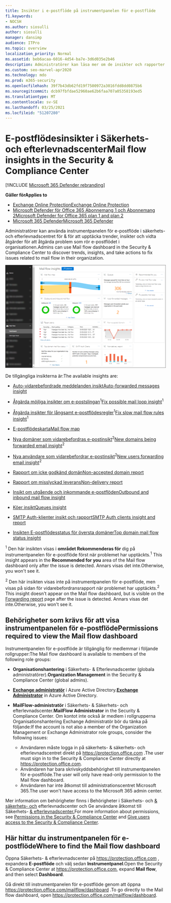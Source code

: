 ```yaml
---
title: Insikter i e-postflöde på instrumentpanelen för e-postflöde
f1.keywords:
- NOCSH
ms.author: siosulli
author: siosulli
manager: dansimp
audience: ITPro
ms.topic: overview
localization_priority: Normal
ms.assetid: beb6acaa-6016-4d54-ba7e-3d6d035e2b46
description: Administratörer kan läsa mer om de insikter och rapporter som är tillgängliga i instrumentpanelen för e-postflöde i Säkerhets- & efterlevnadscenter.
ms.custom: seo-marvel-apr2020
ms.technology: mdo
ms.prod: m365-security
ms.openlocfilehash: 39f7b43db62fd19f7500972a3016fdd8dd0875b6
ms.sourcegitcommit: dcb97fbfdae52960ae62b6faa707a05358193ed5
ms.translationtype: MT
ms.contentlocale: sv-SE
ms.lasthandoff: 03/25/2021
ms.locfileid: "51207280"
---
```

# <a name="mail-flow-insights-in-the-security--compliance-center"></a><span data-ttu-id="1a766-103">E-postflödesinsikter i Säkerhets- och efterlevnadscenter</span><span class="sxs-lookup"><span data-stu-id="1a766-103">Mail flow insights in the Security & Compliance Center</span></span>

[!INCLUDE [Microsoft 365 Defender rebranding](../includes/microsoft-defender-for-office.md)]

<span data-ttu-id="1a766-104">**Gäller för**</span><span class="sxs-lookup"><span data-stu-id="1a766-104">**Applies to**</span></span>
- [<span data-ttu-id="1a766-105">Exchange Online Protection</span><span class="sxs-lookup"><span data-stu-id="1a766-105">Exchange Online Protection</span></span>](exchange-online-protection-overview.md)
- [<span data-ttu-id="1a766-106">Microsoft Defender för Office 365 Abonnemang 1 och Abonnemang 2</span><span class="sxs-lookup"><span data-stu-id="1a766-106">Microsoft Defender for Office 365 plan 1 and plan 2</span></span>](defender-for-office-365.md)
- [<span data-ttu-id="1a766-107">Microsoft 365 Defender</span><span class="sxs-lookup"><span data-stu-id="1a766-107">Microsoft 365 Defender</span></span>](../defender/microsoft-365-defender.md)

<span data-ttu-id="1a766-108">Administratörer kan använda instrumentpanelen för e-postflöde i säkerhets- och efterlevnadscentret för & för att upptäcka trender, insikter och vidta åtgärder för att åtgärda problem som rör e-postflödet i organisationen.</span><span class="sxs-lookup"><span data-stu-id="1a766-108">Admins can use Mail flow dashboard in the Security & Compliance Center to discover trends, insights, and take actions to fix issues related to mail flow in their organization.</span></span>

![Instrumentpanelen för e-postflöde i säkerhets- & Säkerhets- och efterlevnadscenter](../../media/mail-flow-dashboard-v2.png)

<span data-ttu-id="1a766-110">De tillgängliga insikterna är:</span><span class="sxs-lookup"><span data-stu-id="1a766-110">The available insights are:</span></span>

- [<span data-ttu-id="1a766-111">Auto-vidarebefordrade meddelanden insikt</span><span class="sxs-lookup"><span data-stu-id="1a766-111">Auto-forwarded messages insight</span></span>](mfi-auto-forwarded-messages-report.md)

- <span data-ttu-id="1a766-112">[Åtgärda möjliga insikter om e-postslingan](mfi-mail-loop-insight.md)<sup>1</sup></span><span class="sxs-lookup"><span data-stu-id="1a766-112">[Fix possible mail loop insight](mfi-mail-loop-insight.md)<sup>1</sup></span></span>

- <span data-ttu-id="1a766-113">[Åtgärda insikter för långsamt e-postflödesregler](mfi-slow-mail-flow-rules-insight.md)<sup>1</sup></span><span class="sxs-lookup"><span data-stu-id="1a766-113">[Fix slow mail flow rules insight](mfi-slow-mail-flow-rules-insight.md)<sup>1</sup></span></span>

- [<span data-ttu-id="1a766-114">E-postflödeskarta</span><span class="sxs-lookup"><span data-stu-id="1a766-114">Mail flow map</span></span>](mfi-mail-flow-map-report.md)

- <span data-ttu-id="1a766-115">[Nya domäner som vidarebefordras e-postinsikt](mfi-new-domains-being-forwarded-email.md)<sup>2</sup></span><span class="sxs-lookup"><span data-stu-id="1a766-115">[New domains being forwarded email insight](mfi-new-domains-being-forwarded-email.md)<sup>2</sup></span></span>

- <span data-ttu-id="1a766-116">[Nya användare som vidarebefordrar e-postinsikt](mfi-new-users-forwarding-email.md)<sup>2</sup></span><span class="sxs-lookup"><span data-stu-id="1a766-116">[New users forwarding email insight](mfi-new-users-forwarding-email.md)<sup>2</sup></span></span>

- [<span data-ttu-id="1a766-117">Rapport om icke godkänd domän</span><span class="sxs-lookup"><span data-stu-id="1a766-117">Non-accepted domain report</span></span>](mfi-non-accepted-domain-report.md)

- [<span data-ttu-id="1a766-118">Rapport om misslyckad leverans</span><span class="sxs-lookup"><span data-stu-id="1a766-118">Non-delivery report</span></span>](mfi-non-delivery-report.md)

- [<span data-ttu-id="1a766-119">Insikt om utgående och inkommande e-postflöden</span><span class="sxs-lookup"><span data-stu-id="1a766-119">Outbound and inbound mail flow insight</span></span>](mfi-outbound-and-inbound-mail-flow.md)

- [<span data-ttu-id="1a766-120">Köer insikt</span><span class="sxs-lookup"><span data-stu-id="1a766-120">Queues insight</span></span>](mfi-queue-alerts-and-queues.md)

- [<span data-ttu-id="1a766-121">SMTP Auth-klienter insikt och rapport</span><span class="sxs-lookup"><span data-stu-id="1a766-121">SMTP Auth clients insight and report</span></span>](mfi-smtp-auth-clients-report.md)

- [<span data-ttu-id="1a766-122">Insikten E-postflödesstatus för översta domäner</span><span class="sxs-lookup"><span data-stu-id="1a766-122">Top domain mail flow status insight</span></span>](mfi-domain-mail-flow-status-insight.md)

<span data-ttu-id="1a766-123"><sup>1</sup> Den här insikten visas i **området Rekommenderas för** dig på instrumentpanelen för e-postflöde först när problemet har upptäckts.</span><span class="sxs-lookup"><span data-stu-id="1a766-123"><sup>1</sup> This insight appears in the **Recommended for you** area of the Mail flow dashboard only after the issue is detected.</span></span> <span data-ttu-id="1a766-124">Annars visas det inte.</span><span class="sxs-lookup"><span data-stu-id="1a766-124">Otherwise, you won't see it.</span></span>

<span data-ttu-id="1a766-125"><sup>2</sup> Den här insikten visas inte på instrumentpanelen [](view-mail-flow-reports.md#forwarding-report) för e-postflöde, men visas på sidan för vidarebefordransrapport när problemet har upptäckts.</span><span class="sxs-lookup"><span data-stu-id="1a766-125"><sup>2</sup> This insight doesn't appear on the Mail flow dashboard, but is visible on the [Forwarding report](view-mail-flow-reports.md#forwarding-report) page after the issue is detected.</span></span> <span data-ttu-id="1a766-126">Annars visas det inte.</span><span class="sxs-lookup"><span data-stu-id="1a766-126">Otherwise, you won't see it.</span></span>

## <a name="permissions-required-to-view-the-mail-flow-dashboard"></a><span data-ttu-id="1a766-127">Behörigheter som krävs för att visa instrumentpanelen för e-postflöde</span><span class="sxs-lookup"><span data-stu-id="1a766-127">Permissions required to view the Mail flow dashboard</span></span>

<span data-ttu-id="1a766-128">Instrumentpanelen för e-postflöde är tillgänglig för medlemmar i följande rollgrupper:</span><span class="sxs-lookup"><span data-stu-id="1a766-128">The Mail flow dashboard is available to members of the following role groups:</span></span>

- <span data-ttu-id="1a766-129">**Organisationshantering** i Säkerhets- & Efterlevnadscenter (globala administratörer).</span><span class="sxs-lookup"><span data-stu-id="1a766-129">**Organization Management** in the Security & Compliance Center (global admins).</span></span>

- <span data-ttu-id="1a766-130">**[Exchange administratör](/azure/active-directory/users-groups-roles/directory-assign-admin-roles#exchange-administrator)** i Azure Active Directory.</span><span class="sxs-lookup"><span data-stu-id="1a766-130">**[Exchange Administrator](/azure/active-directory/users-groups-roles/directory-assign-admin-roles#exchange-administrator)** in Azure Active Directory.</span></span>

- <span data-ttu-id="1a766-131">**MailFlow-administratör** i Säkerhets- & Säkerhets- och efterlevnadscenter.</span><span class="sxs-lookup"><span data-stu-id="1a766-131">**MailFlow Administrator** in the Security & Compliance Center.</span></span> <span data-ttu-id="1a766-132">Om kontot inte också är medlem i rollgrupperna Organisationshantering Exchange Administratör bör du tänka på följande:</span><span class="sxs-lookup"><span data-stu-id="1a766-132">If the account is not also a member of the Organization Management or Exchange Administrator role groups, consider the following issues:</span></span>
  - <span data-ttu-id="1a766-133">Användaren måste logga in på säkerhets- & säkerhets- och efterlevnadscentret direkt på <https://protection.office.com> .</span><span class="sxs-lookup"><span data-stu-id="1a766-133">The user must sign in to the Security & Compliance Center directly at <https://protection.office.com>.</span></span>
  - <span data-ttu-id="1a766-134">Användaren har bara skrivskyddsbehörighet till instrumentpanelen för e-postflöde.</span><span class="sxs-lookup"><span data-stu-id="1a766-134">The user will only have read-only permission to the Mail flow dashboard.</span></span>
  - <span data-ttu-id="1a766-135">Användaren har inte åtkomst till administrationscentret Microsoft 365.</span><span class="sxs-lookup"><span data-stu-id="1a766-135">The user won't have access to the Microsoft 365 admin center.</span></span>

<span data-ttu-id="1a766-136">Mer information om behörigheter finns i Behörigheter i Säkerhets- och [& säkerhets- och](permissions-in-the-security-and-compliance-center.md) efterlevnadscenter och Ge användare åtkomst till Säkerhets- [& efterlevnadscenter.](grant-access-to-the-security-and-compliance-center.md)</span><span class="sxs-lookup"><span data-stu-id="1a766-136">For more information about permissions, see [Permissions in the Security & Compliance Center](permissions-in-the-security-and-compliance-center.md) and [Give users access to the Security & Compliance Center](grant-access-to-the-security-and-compliance-center.md).</span></span>

## <a name="where-to-find-the-mail-flow-dashboard"></a><span data-ttu-id="1a766-137">Här hittar du instrumentpanelen för e-postflöde</span><span class="sxs-lookup"><span data-stu-id="1a766-137">Where to find the Mail flow dashboard</span></span>

<span data-ttu-id="1a766-138">Öppna Säkerhets- & efterlevnadscenter på <https://protection.office.com> , expandera **E-postflöde** och välj sedan **Instrumentpanel**.</span><span class="sxs-lookup"><span data-stu-id="1a766-138">Open the Security & Compliance Center at <https://protection.office.com>, expand **Mail flow**, and then select **Dashboard**.</span></span>

<span data-ttu-id="1a766-139">Gå direkt till instrumentpanelen för e-postflöde genom att öppna <https://protection.office.com/mailflow/dashboard> .</span><span class="sxs-lookup"><span data-stu-id="1a766-139">To go directly to the Mail flow dashboard, open <https://protection.office.com/mailflow/dashboard>.</span></span>